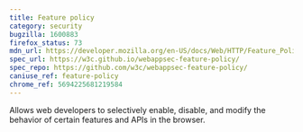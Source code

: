 ```yaml
---
title: Feature policy
category: security
bugzilla: 1600883
firefox_status: 73
mdn_url: https://developer.mozilla.org/en-US/docs/Web/HTTP/Feature_Policy
spec_url: https://w3c.github.io/webappsec-feature-policy/
spec_repo: https://github.com/w3c/webappsec-feature-policy/
caniuse_ref: feature-policy
chrome_ref: 5694225681219584
---
```


Allows web developers to selectively enable, disable, and modify the behavior of certain features and APIs in the browser.
